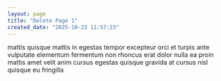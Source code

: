 ```yaml
---
layout: page
title: "Delete Page 1"
created_date: "2025-10-23 11:57:23"
---
```


mattis quisque mattis in egestas tempor excepteur orci et turpis ante vulputate elementum fermentum non rhoncus erat dolor nulla ea proin mattis amet velit anim cursus egestas quisque gravida at cursus nisl quisque eu fringilla 
